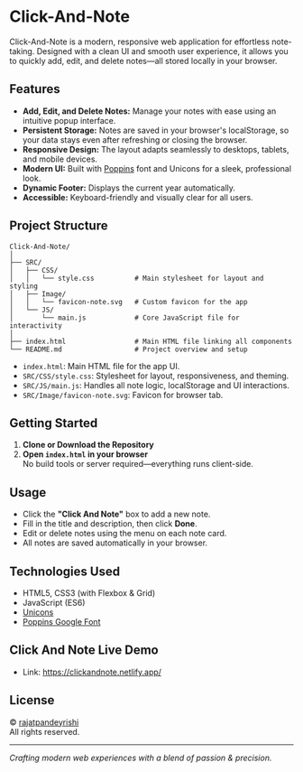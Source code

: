 # Click-And-Note

Click-And-Note is a modern, responsive web application for effortless note-taking. Designed with a clean UI and smooth user experience, it allows you to quickly add, edit, and delete notes—all stored locally in your browser.

## Features

- **Add, Edit, and Delete Notes:** Manage your notes with ease using an intuitive popup interface.
- **Persistent Storage:** Notes are saved in your browser's localStorage, so your data stays even after refreshing or closing the browser.
- **Responsive Design:** The layout adapts seamlessly to desktops, tablets, and mobile devices.
- **Modern UI:** Built with [Poppins](https://fonts.google.com/specimen/Poppins) font and Unicons for a sleek, professional look.
- **Dynamic Footer:** Displays the current year automatically.
- **Accessible:** Keyboard-friendly and visually clear for all users.

## Project Structure

```
Click-And-Note/
│
├── SRC/
│   ├── CSS/
│   │   └── style.css          # Main stylesheet for layout and styling
│   ├── Image/
│   │   └── favicon-note.svg   # Custom favicon for the app
│   └── JS/
│       └── main.js            # Core JavaScript file for interactivity
│
├── index.html                 # Main HTML file linking all components
└── README.md                  # Project overview and setup 

```

- `index.html`: Main HTML file for the app UI.
- `SRC/CSS/style.css`: Stylesheet for layout, responsiveness, and theming.
- `SRC/JS/main.js`: Handles all note logic, localStorage and UI interactions.
- `SRC/Image/favicon-note.svg`: Favicon for browser tab.

## Getting Started

1. **Clone or Download the Repository**
2. **Open `index.html` in your browser**  
   No build tools or server required—everything runs client-side.

## Usage

- Click the **"Click And Note"** box to add a new note.
- Fill in the title and description, then click **Done**.
- Edit or delete notes using the menu on each note card.
- All notes are saved automatically in your browser.

## Technologies Used

- HTML5, CSS3 (with Flexbox & Grid)
- JavaScript (ES6)
- [Unicons](https://iconscout.com/unicons)
- [Poppins Google Font](https://fonts.google.com/specimen/Poppins)

## Click And Note Live Demo 

- Link: https://clickandnote.netlify.app/ 

## License

© [rajatpandeyrishi](https://github.com/rajatpandeyrishi)  
All rights reserved.

---

*Crafting modern web experiences with a blend of passion & precision.*